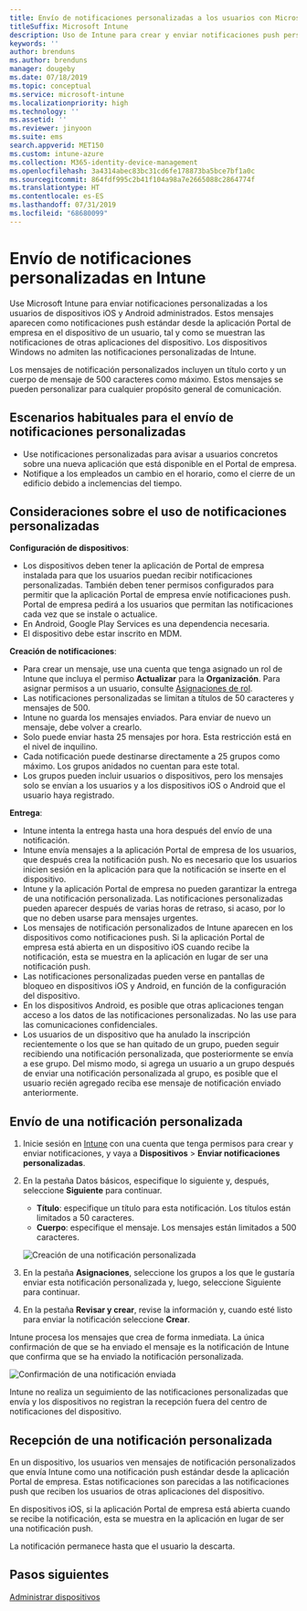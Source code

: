 ```yaml
---
title: Envío de notificaciones personalizadas a los usuarios con Microsoft Intune
titleSuffix: Microsoft Intune
description: Uso de Intune para crear y enviar notificaciones push personalizadas a los usuarios de dispositivos iOS y Android
keywords: ''
author: brenduns
ms.author: brenduns
manager: dougeby
ms.date: 07/18/2019
ms.topic: conceptual
ms.service: microsoft-intune
ms.localizationpriority: high
ms.technology: ''
ms.assetid: ''
ms.reviewer: jinyoon
ms.suite: ems
search.appverid: MET150
ms.custom: intune-azure
ms.collection: M365-identity-device-management
ms.openlocfilehash: 3a4314abec83bc31cd6fe178873ba5bce7bf1a0c
ms.sourcegitcommit: 864fdf995c2b41f104a98a7e2665088c2864774f
ms.translationtype: HT
ms.contentlocale: es-ES
ms.lasthandoff: 07/31/2019
ms.locfileid: "68680099"
---
```

# <a name="send-custom-notifications-in-intune"></a>Envío de notificaciones personalizadas en Intune  

Use Microsoft Intune para enviar notificaciones personalizadas a los usuarios de dispositivos iOS y Android administrados. Estos mensajes aparecen como notificaciones push estándar desde la aplicación Portal de empresa en el dispositivo de un usuario, tal y como se muestran las notificaciones de otras aplicaciones del dispositivo. Los dispositivos Windows no admiten las notificaciones personalizadas de Intune.   

Los mensajes de notificación personalizados incluyen un título corto y un cuerpo de mensaje de 500 caracteres como máximo. Estos mensajes se pueden personalizar para cualquier propósito general de comunicación.

## <a name="common-scenarios-for-sending-custom-notifications"></a>Escenarios habituales para el envío de notificaciones personalizadas  

- Use notificaciones personalizadas para avisar a usuarios concretos sobre una nueva aplicación que está disponible en el Portal de empresa.  
- Notifique a los empleados un cambio en el horario, como el cierre de un edificio debido a inclemencias del tiempo.  

## <a name="considerations-for-using-custom-notifications"></a>Consideraciones sobre el uso de notificaciones personalizadas  

**Configuración de dispositivos**:  
- Los dispositivos deben tener la aplicación de Portal de empresa instalada para que los usuarios puedan recibir notificaciones personalizadas. También deben tener permisos configurados para permitir que la aplicación Portal de empresa envíe notificaciones push. Portal de empresa pedirá a los usuarios que permitan las notificaciones cada vez que se instale o actualice.  
- En Android, Google Play Services es una dependencia necesaria.  
- El dispositivo debe estar inscrito en MDM.

**Creación de notificaciones**:  
- Para crear un mensaje, use una cuenta que tenga asignado un rol de Intune que incluya el permiso **Actualizar** para la **Organización**. Para asignar permisos a un usuario, consulte [Asignaciones de rol](role-based-access-control.md#role-assignments).  
- Las notificaciones personalizadas se limitan a títulos de 50 caracteres y mensajes de 500.  
- Intune no guarda los mensajes enviados. Para enviar de nuevo un mensaje, debe volver a crearlo.  
- Solo puede enviar hasta 25 mensajes por hora. Esta restricción está en el nivel de inquilino.  
- Cada notificación puede destinarse directamente a 25 grupos como máximo. Los grupos anidados no cuentan para este total.  
- Los grupos pueden incluir usuarios o dispositivos, pero los mensajes solo se envían a los usuarios y a los dispositivos iOS o Android que el usuario haya registrado.  

**Entrega**:  
- Intune intenta la entrega hasta una hora después del envío de una notificación.  
- Intune envía mensajes a la aplicación Portal de empresa de los usuarios, que después crea la notificación push. No es necesario que los usuarios inicien sesión en la aplicación para que la notificación se inserte en el dispositivo.  
- Intune y la aplicación Portal de empresa no pueden garantizar la entrega de una notificación personalizada. Las notificaciones personalizadas pueden aparecer después de varias horas de retraso, si acaso, por lo que no deben usarse para mensajes urgentes.  
- Los mensajes de notificación personalizados de Intune aparecen en los dispositivos como notificaciones push. Si la aplicación Portal de empresa está abierta en un dispositivo iOS cuando recibe la notificación, esta se muestra en la aplicación en lugar de ser una notificación push.  
- Las notificaciones personalizadas pueden verse en pantallas de bloqueo en dispositivos iOS y Android, en función de la configuración del dispositivo.  
- En los dispositivos Android, es posible que otras aplicaciones tengan acceso a los datos de las notificaciones personalizadas. No las use para las comunicaciones confidenciales.  
- Los usuarios de un dispositivo que ha anulado la inscripción recientemente o los que se han quitado de un grupo, pueden seguir recibiendo una notificación personalizada, que posteriormente se envía a ese grupo.  Del mismo modo, si agrega un usuario a un grupo después de enviar una notificación personalizada al grupo, es posible que el usuario recién agregado reciba ese mensaje de notificación enviado anteriormente.  

## <a name="send-a-custom-notification"></a>Envío de una notificación personalizada  

1. Inicie sesión en [Intune](https://go.microsoft.com/fwlink/?linkid=2090973) con una cuenta que tenga permisos para crear y enviar notificaciones, y vaya a **Dispositivos** > **Enviar notificaciones personalizadas**.  

2. En la pestaña Datos básicos, especifique lo siguiente y, después, seleccione **Siguiente** para continuar.  
   - **Título**: especifique un título para esta notificación. Los títulos están limitados a 50 caracteres.  
   - **Cuerpo**: especifique el mensaje. Los mensajes están limitados a 500 caracteres.

   ![Creación de una notificación personalizada](./media/custom-notifications/custom-notifications.png)  

3. En la pestaña **Asignaciones**, seleccione los grupos a los que le gustaría enviar esta notificación personalizada y, luego, seleccione Siguiente para continuar.  

4. En la pestaña **Revisar y crear**, revise la información y, cuando esté listo para enviar la notificación seleccione **Crear**.  

Intune procesa los mensajes que crea de forma inmediata. La única confirmación de que se ha enviado el mensaje es la notificación de Intune que confirma que se ha enviado la notificación personalizada.  

![Confirmación de una notificación enviada](./media/custom-notifications/notification-sent.png)  

Intune no realiza un seguimiento de las notificaciones personalizadas que envía y los dispositivos no registran la recepción fuera del centro de notificaciones del dispositivo.  

## <a name="receive-a-custom-notification"></a>Recepción de una notificación personalizada  

En un dispositivo, los usuarios ven mensajes de notificación personalizados que envía Intune como una notificación push estándar desde la aplicación Portal de empresa. Estas notificaciones son parecidas a las notificaciones push que reciben los usuarios de otras aplicaciones del dispositivo.  

En dispositivos iOS, si la aplicación Portal de empresa está abierta cuando se recibe la notificación, esta se muestra en la aplicación en lugar de ser una notificación push.  

La notificación permanece hasta que el usuario la descarta.  

## <a name="next-steps"></a>Pasos siguientes  
[Administrar dispositivos](device-management.md)
